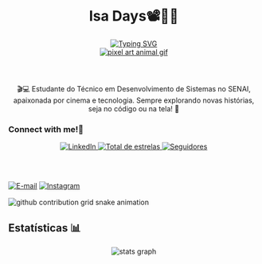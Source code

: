 # <h1 align="center">Isa Days📽️👩‍💻</h1>
<div align="center">
  <a href="https://git.io/typing-svg">
    <img src="https://readme-typing-svg.demolab.com?font=Fira+Code&weight=500&size=22&pause=1000&color=b19cd9&center=true&vCenter=true&random=false&width=600&lines=🎬+Bem-vindo+ao+meu+perfil!+💻+Explorando+o+universo+do+cinema+e+da+tecnologia+🚀" alt="Typing SVG">
  </a>
</div>


<div align="center">
  <a href="https://git.io/typing-svg">
<img src="https://i.pinimg.com/originals/81/3a/de/813ade99d0c25c4a0b66a92d470cf218.gif" style="max-width: 500px; height: 237px; margin: 0px; width: 346px;" alt="pixel art animal gif">     
  </a>
</div>

<img align="center" alt="" src="./src/header-gif.gif">

#

<p align="center"> 🎬💻 Estudante do Técnico em Desenvolvimento de Sistemas no SENAI, apaixonada por cinema e tecnologia. Sempre explorando novas histórias, seja no código ou na tela! 🚀

<img align="right" alt="" height="190px" src="./src/study.gif">

<h3 align="left">Connect with me!🔗</h3>
<p align="center">
  
   <a href="https://www.linkedin.com/in/isabella-dias-797a621a2/">
     <img alt="LinkedIn" title="LinkedIn" src="https://custom-icon-badges.demolab.com/badge/-Meu%20LinkedIn-blue?style=for-the-badge&logo=linkedin&logoColor=white" />
   </a>

   <a href="https://github.com/isadias-collab?tab=repositories&sort=stargazers">
     <img alt="Total de estrelas" title="Total de estrelas no GitHub" src="https://custom-icon-badges.demolab.com/github/stars/isadias-collab?color=55960c&style=for-the-badge&labelColor=488207&logo=star&label=estrelas" />
   </a>

   <a href="https://github.com/isadias-collab?tab=followers">
     <img alt="Seguidores" title="Me siga no GitHub!!" src="https://custom-icon-badges.demolab.com/github/followers/isadias-collab?color=236ad3&labelColor=1155ba&style=for-the-badge&logo=github&label=Seguidores&logoColor=white" />
   </a>
</p>

<br/>
<br/>


[![E-mail](https://img.shields.io/badge/-Email-000?style=for-the-badge&logo=microsoft-outlook&logoColor=FF00F6)](mailto:isabelladias753@gmail.com)
[![Instagram](https://img.shields.io/badge/-Instagram-000?style=for-the-badge&logo=instagram&logoColor=FF00F6&color:FFF)](https://www.instagram.com/isinhadiass/)



<meta itemprop="contentUrl" href="https://giffiles.alphacoders.com/220/220122.gif"> <picture align="center"> <source media="(prefers-color-scheme: dark)" srcset="https://raw.githubusercontent.com/mari4souza/mari4souza/output/github-contribution-grid-snake-dark.svg"> <source media="(prefers-color-scheme: light)" srcset="https://raw.githubusercontent.com/mari4souza/mari4souza/output/github-contribution-grid-snake-dark.svg"> <img align="center" alt="github contribution grid snake animation" src="https://raw.githubusercontent.com/mari4souza/mari4souza/output/github-contribution-grid-snake.svg">


## Estatísticas 📊

<div align="center">
  <img 
    src="https://github-readme-stats.vercel.app/api?username=isadias-collab&hide_title=false&hide_rank=false&show_icons=true&include_all_commits=true&count_private=true&disable_animations=false&theme=tokyonight&locale=pt-br&hide_border=false&order=1" 
    height="150" 
    alt="stats graph"  
  />
</div>





                                     

